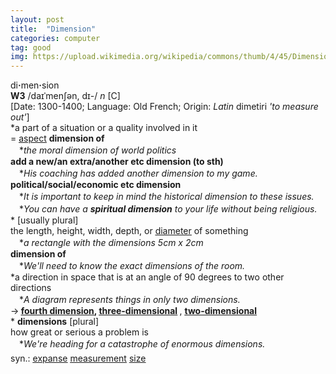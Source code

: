 ```yaml
---
layout: post
title:  "Dimension"
categories: computer
tag: good
img: https://upload.wikimedia.org/wikipedia/commons/thumb/4/45/Dimension_levels.svg/400px-Dimension_levels.svg.png
---
```

<DIV style="MARGIN: 0px 0px 5px">di<B>·</B>men<B>·</B>sion<BR><B>W3</B> /daɪˈmenʃən, dɪ-/ <I>n</I> [C] <BR>[Date: 1300-1400; Language: Old French; Origin: <I>Latin</I> dimetiri <I>'to measure out'</I>]<BR>*a part of a situation or a quality involved in it<BR>= <A href="{{ site.baseurl }}/aspect"><U>aspect</U></A> <B>dimension of</B><BR>　*<I>the moral dimension of world politics</I><BR><B>add a new/an extra/another etc dimension (to sth)</B><BR>　*<I>His coaching has added another dimension to my game.</I><BR><B>political/social/economic etc dimension</B><BR>　*<I>It is important to keep in mind the historical dimension to these issues.</I><BR>　*<I>You can have a <B>spiritual dimension</B> to your life without being religious.</I><BR>* [usually plural] <BR>the length, height, width, depth, or <A href="{{ site.baseurl }}/diameter"><U>diameter</U></A> of something<BR>　*<I>a rectangle with the dimensions 5cm x 2cm</I><BR><B>dimension of</B><BR>　*<I>We'll need to know the exact dimensions of the room.</I><BR>*a direction in space that is at an angle of 90 degrees to two other directions<BR>　*<I>A diagram represents things in only two dimensions.</I><BR>→<B> <A href="{{ site.baseurl }}/fourth%20dimension"><U>fourth dimension</U></A>, <A href="{{ site.baseurl }}/three-dimensional"><U>three-dimensional</U></A> </B>, <B><A href="{{ site.baseurl }}/two-dimensional"><U>two-dimensional</U></A></B><BR>* <B>dimensions</B> [plural] <BR>how great or serious a problem is<BR>　*<I>We're heading for a catastrophe of enormous dimensions.</I></DIV>
<DIV style="MARGIN: 0px 0px 5px">
<DIV style="MARGIN: 4px 0px">syn.: <A href="{{ site.baseurl }}/expanse"><U>expanse</U></A> <A href="{{ site.baseurl }}/measurement"><U>measurement</U></A> <A href="{{ site.baseurl }}/size"><U>size</U></A></DIV></DIV>
